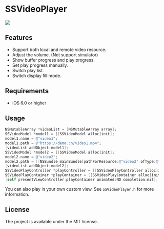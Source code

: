 # SSVideoPlayer
![](https://raw.githubusercontent.com/immrss/MSSAutoresizeLabelFlow/master/DemoGif.gif)
## Features
* Support both local and remote video resource.
* Adjust the volume. (Not support simulator)
* Show buffer progress and play progress.
* Set play progress manually.
* Switch play list.
* Switch display fill mode.

## Requirements
* iOS 6.0 or higher

## Usage

```objective-c
NSMutableArray *videoList = [NSMutableArray array];
SSVideoModel *model1 = [[SSVideoModel alloc]init];
model1.name = @"video1";
model1.path = @"https://demo.cn/video1.mp4";
[videoList addObject:model1];
SSVideoModel *model2 = [[SSVideoModel alloc]init];
model2.name = @"video2";
model2.path = [[NSBundle mainBundle]pathForResource:@"video2" ofType:@"mp4"];
[videoList addObject:model2];
SSVideoPlayController *playController = [[SSVideoPlayController alloc]initWithVideoList:videoList];
SSVideoPlayContainer *playContainer = [[SSVideoPlayContainer alloc]initWithRootViewController:playController];
[self presentViewController:playContainer animated:NO completion:nil];
```

You can also play in your own custom view. See `SSVideoPlayer.h` for more information.

## License
The project is available under the MIT license.
